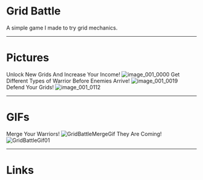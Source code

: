 # Grid Battle

A simple game I made to try grid mechanics.

---
# Pictures
Unlock New Grids And Increase Your Income!
![image_001_0000](https://github.com/BK-97/GridBattle/assets/59361739/32d7ec51-6167-41f5-ade6-e1e56a260f54)
Get Different Types of Warrior Before Enemies Arrive!
![image_001_0019](https://github.com/BK-97/GridBattle/assets/59361739/9735dfd3-ff03-4692-b47c-8d3165bf4abb)
Defend Your Grids!
![image_001_0112](https://github.com/BK-97/GridBattle/assets/59361739/2a44a374-a218-4e96-9c85-f089f187b26b)

---
# GIFs
Merge Your Warriors!
![GridBattleMergeGif](https://github.com/BK-97/GridBattle/assets/59361739/8868369e-c00c-40be-9e4d-ac7304d2b649)
They Are Coming!
![GridBattleGif01](https://github.com/BK-97/GridBattle/assets/59361739/157861e9-cfb6-438c-a521-fee5316e0664)


---
# Links
